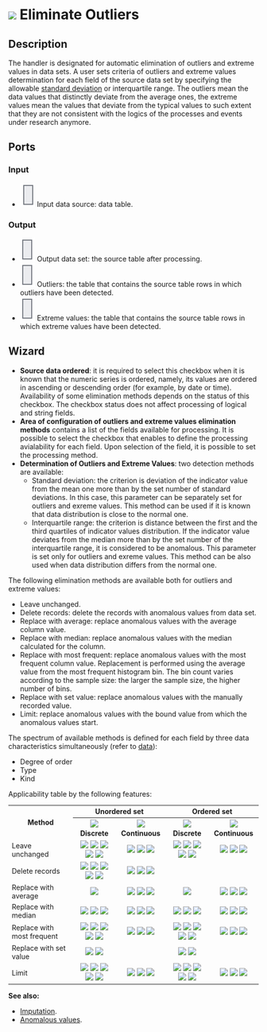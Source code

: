 # ![ ](../../images/icons/components/e-lim-out-lier_default.svg) Eliminate Outliers

## Description

The handler is designated for automatic elimination of outliers and extreme values in data sets. A user sets criteria of outliers and extreme values determination for each field of the source data set by specifying the allowable [standard deviation](https://wiki.loginom.ru/articles/mean-square-deviation.html) or interquartile range. The outliers mean the data values that distinctly deviate from the average ones, the extreme values mean the values that deviate from the typical values to such extent that they are not consistent with the logics of the processes and events under research anymore.

## Ports

### Input

* ![ ](../../images/icons/app/node/ports/inputs/table_inactive.svg) Input data source: data table.

### Output

* ![ ](../../images/icons/app/node/ports/outputs/table_inactive.svg) Output data set: the source table after processing.
* ![ ](../../images/icons/app/node/ports/outputs/table_inactive.svg) Outliers: the table that contains the source table rows in which outliers have been detected.
* ![ ](../../images/icons/app/node/ports/outputs/table_inactive.svg) Extreme values: the table that contains the source table rows in which extreme values have been detected.

## Wizard

* **Source data ordered**: it is required to select this checkbox when it is known that the numeric series is ordered, namely, its values are ordered in ascending or descending order (for example, by date or time). Availability of some elimination methods depends on the status of this checkbox. The checkbox status does not affect processing of logical and string fields.
* **Area of configuration of outliers and extreme values elimination methods** contains a list of the fields available for processing. It is possible to select the checkbox that enables to define the processing avialability for each field. Upon selection of the field, it is possible to set the processing method.
* **Determination of Outliers and Extreme Values**: two detection methods are available:
   * Standard deviation: the criterion is deviation of the indicator value from the mean one more than by the set number of standard deviations. In this case, this parameter can be separately set for outliers and exreme values. This method can be used if it is known that data distribution is close to the normal one.
   * Interquartile range: the criterion is distance between the first and the third quartiles of indicator values distribution. If the indicator value deviates from the median more than by the set number of the interquartile range, it is considered to be anomalous. This parameter is set only for outliers and exreme values. This method can be also used when data distribution differs from the normal one.

The following elimination methods are available both for outliers and extreme values:

* Leave unchanged.
* Delete records: delete the records with anomalous values from data set.
* Replace with average: replace anomalous values with the average column value.
* Replace with median: replace anomalous values with the median calculated for the column.
* Replace with most frequent: replace anomalous values with the most frequent column value. Replacement is performed using the average value from the most frequent histogram bin. The bin count varies according to the sample size: the larger the sample size, the higher number of bins.
* Replace with set value: replace anomalous values with the manually recorded value.
* Limit: replace anomalous values with the bound value from which the anomalous values start.

The spectrum of available methods is defined for each field by three data characteristics simultaneously (refer to [data](../../data/README.md)):

* Degree of order
* Type
* Kind

Applicability table by the following features:

<table>
<tr><th rowspan="2" align="center">Method</th><th colspan="2" align="center">Unordered set</th><th colspan="2" align="center">Ordered set</th></tr>
<tr><th align="center"><img src="../../images/icons/data-types/discrete_default.svg"> Discrete</th><th align="center"><img src="../../images/icons/data-types/continuous_default.svg"> Continuous</th><th align="center"><img src="../../images/icons/data-types/discrete_default.svg"> Discrete</th><th align="center"><img src="../../images/icons/data-types/continuous_default.svg"> Continuous</th></tr>
<tr><td align="left">Leave unchanged</td><td align="center"><img src="../../images/icons/data-types/boolean_default.svg"> <img src="../../images/icons/data-types/datetime_default.svg"> <img src="../../images/icons/data-types/float_default.svg"> <img src="../../images/icons/data-types/integer_default.svg"> <img src="../../images/icons/data-types/string_default.svg"></td><td align="center"><img src="../../images/icons/data-types/datetime_default.svg"> <img src="../../images/icons/data-types/float_default.svg"> <img src="../../images/icons/data-types/integer_default.svg"></td><td align="center"><img src="../../images/icons/data-types/boolean_default.svg"> <img src="../../images/icons/data-types/datetime_default.svg"> <img src="../../images/icons/data-types/float_default.svg"> <img src="../../images/icons/data-types/integer_default.svg"> <img src="../../images/icons/data-types/string_default.svg"></td><td align="center"><img src="../../images/icons/data-types/datetime_default.svg"> <img src="../../images/icons/data-types/float_default.svg"> <img src="../../images/icons/data-types/integer_default.svg"></td></tr>
<tr><td align="left">Delete records</td><td align="center"><img src="../../images/icons/data-types/boolean_default.svg"> <img src="../../images/icons/data-types/datetime_default.svg"> <img src="../../images/icons/data-types/float_default.svg"> <img src="../../images/icons/data-types/integer_default.svg"> <img src="../../images/icons/data-types/string_default.svg"></td> <td align="center"><img src="../../images/icons/data-types/datetime_default.svg"> <img src="../../images/icons/data-types/float_default.svg"> <img src="../../images/icons/data-types/integer_default.svg"></td><td></td> <td></td></tr>
<tr><td align="left">Replace with average</td><td align="center"><img src="../../images/icons/data-types/datetime_default.svg"></td><td align="center"><img src="../../images/icons/data-types/datetime_default.svg"> <img src="../../images/icons/data-types/float_default.svg"> <img src="../../images/icons/data-types/integer_default.svg"></td><td align="center"><img src="../../images/icons/data-types/datetime_default.svg"></td><td align="center"><img src="../../images/icons/data-types/datetime_default.svg"> <img src="../../images/icons/data-types/float_default.svg"> <img src="../../images/icons/data-types/integer_default.svg"></td></tr>
<tr><td align="left">Replace with median</td><td align="center"><img src="../../images/icons/data-types/datetime_default.svg"> <img src="../../images/icons/data-types/float_default.svg"> <img src="../../images/icons/data-types/integer_default.svg"></td><td align="center"><img src="../../images/icons/data-types/datetime_default.svg"> <img src="../../images/icons/data-types/float_default.svg"> <img src="../../images/icons/data-types/integer_default.svg"></td><td align="center"><img src="../../images/icons/data-types/datetime_default.svg"> <img src="../../images/icons/data-types/float_default.svg"> <img src="../../images/icons/data-types/integer_default.svg"></td><td align="center"><img src="../../images/icons/data-types/datetime_default.svg"> <img src="../../images/icons/data-types/float_default.svg"> <img src="../../images/icons/data-types/integer_default.svg"></td></tr>
<tr><td align="left">Replace with most frequent</td><td align="center"><img src="../../images/icons/data-types/boolean_default.svg"> <img src="../../images/icons/data-types/datetime_default.svg"> <img src="../../images/icons/data-types/float_default.svg"> <img src="../../images/icons/data-types/integer_default.svg"> <img src="../../images/icons/data-types/string_default.svg"></td><td align="center"><img src="../../images/icons/data-types/datetime_default.svg"> <img src="../../images/icons/data-types/float_default.svg"> <img src="../../images/icons/data-types/integer_default.svg"></td><td align="center"><img src="../../images/icons/data-types/boolean_default.svg"> <img src="../../images/icons/data-types/datetime_default.svg"> <img src="../../images/icons/data-types/float_default.svg"> <img src="../../images/icons/data-types/integer_default.svg"> <img src="../../images/icons/data-types/string_default.svg"></td><td align="center"><img src="../../images/icons/data-types/datetime_default.svg"> <img src="../../images/icons/data-types/float_default.svg"> <img src="../../images/icons/data-types/integer_default.svg"></td></tr>
<tr><td align="left">Replace with set value</td><td align="center"><img src="../../images/icons/data-types/boolean_default.svg"> <img src="../../images/icons/data-types/string_default.svg"></td><td></td><td align="center"> <img src="../../images/icons/data-types/boolean_default.svg"> <img src="../../images/icons/data-types/string_default.svg"></td><td></td>
<tr><td align="left">Limit</td><td align="center"><img src="../../images/icons/data-types/boolean_default.svg"> <img src="../../images/icons/data-types/datetime_default.svg"> <img src="../../images/icons/data-types/float_default.svg"> <img src="../../images/icons/data-types/integer_default.svg"> <img src="../../images/icons/data-types/string_default.svg"></td><td align="center"><img src="../../images/icons/data-types/datetime_default.svg"> <img src="../../images/icons/data-types/float_default.svg"> <img src="../../images/icons/data-types/integer_default.svg"></td><td align="center"><img src="../../images/icons/data-types/boolean_default.svg"> <img src="../../images/icons/data-types/datetime_default.svg"> <img src="../../images/icons/data-types/float_default.svg"> <img src="../../images/icons/data-types/integer_default.svg"> <img src="../../images/icons/data-types/string_default.svg"></td><td align="center"><img src="../../images/icons/data-types/datetime_default.svg"> <img src="../../images/icons/data-types/float_default.svg"> <img src="../../images/icons/data-types/integer_default.svg"></td></tr>
</table>

**See also:**

* [Imputation](../../processors/preprocessing/filling-omissions.md).
* [Anomalous values](https://wiki.loginom.ru/articles/outlier.html).
